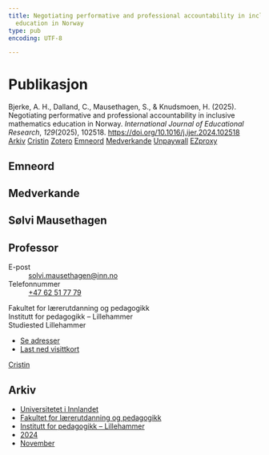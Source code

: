 ```yaml
---
title: Negotiating performative and professional accountability in inclusive mathematics
  education in Norway
type: pub
encoding: UTF-8

---
```

<h1>Publikasjon</h1>
<article id="csl-bib-container-UN72HTDS" class="csl-bib-container">
  <div class="csl-bib-body"> <div class="csl-entry">Bjerke, A. H., Dalland, C., Mausethagen, S., &#38; Knudsmoen, H. (2025). Negotiating performative and professional accountability in inclusive mathematics education in Norway. <i>International Journal of Educational Research</i>, <i>129</i>(2025), 102518. <a href="https://doi.org/10.1016/j.ijer.2024.102518">https://doi.org/10.1016/j.ijer.2024.102518</a></div> </div>
  <div class="csl-bib-buttons">
    <a href="#taxonomy-article-UN72HTDS" alt="archive" class="csl-bib-button">Arkiv</a>
    <a href="https://app.cristin.no/results/show.jsf?id=2325211" alt="Cristin" class="csl-bib-button">Cristin</a>
    <a href="http://zotero.org/groups/5881554/items/UN72HTDS" alt="Zotero" class="csl-bib-button">Zotero</a>
    <a href="#keywords-article-UN72HTDS" alt="keywords" class="csl-bib-button">Emneord</a>
    <a href="#contributors-article-UN72HTDS" alt="contributors" class="csl-bib-button">Medverkande</a>
    <a href="https://doi.org/10.1016/j.ijer.2024.102518" alt="Unpaywall" class="csl-bib-button">Unpaywall</a>
    <a href="https://doi.org/10.1016/j.ijer.2024.102518" alt="EZproxy" class="csl-bib-button">EZproxy</a>
  </div>
  <div id="csl-bib-meta-container-UN72HTDS"></div>
</article>
<div id="csl-bib-meta-UN72HTDS" class="csl-bib-meta">
  <article id="keywords-article-UN72HTDS" class="keywords-article">
    <h1>Emneord</h1>
    
  </article>
  <article id="contributors-article-UN72HTDS" class="contributors-article">
    <h1>Medverkande</h1>
    <div class="personas"> <div class="vrtx-hinn-person-card"> <div class="photo"> <i class="lar la-user-circle missing-person"></i> </div> <div class="info"> <hgroup><h1>Sølvi Mausethagen</h1> <h2>Professor</h2> </hgroup><dl> <dt>E-post</dt> <dd> <a href="mailto:solvi.mausethagen@inn.no">solvi.mausethagen@inn.no</a> </dd> <dt>Telefonnummer</dt> <dd><a href="tel:+4762517779"> +47 62 51 77 79 </a></dd> </dl> <p> Fakultet for lærerutdanning og pedagogikk<br> Institutt for pedagogikk – Lillehammer<br> Studiested Lillehammer </p> <ul class="vrtx-hinn-links"> <li><a href="https://www.inn.no/finn-en-ansatt/solvi-mausethagen.html#vrtx-hinn-addresses">Se adresser</a></li> <li><a href="https://www.inn.no/finn-en-ansatt/solvi-mausethagen.html?vrtx=vcf">Last ned visittkort</a></li> </ul> </div> </div> <a href="https://app.cristin.no/persons/show.jsf?id=60275" alt="Cristin URL" class="personas-cristin">Cristin</a> </div>
  </article>
  <article id="taxonomy-article-UN72HTDS" class="taxonomy-article">
    <h1>Arkiv</h1>
    <ul>
      <li><a href="{{< params subfolder >}}nn/archive/?key=3DCRN523">Universitetet i Innlandet</a></li>
      <li><a href="{{< params subfolder >}}nn/archive/?key=WYNZA47F">Fakultet for lærerutdanning og pedagogikk</a></li>
      <li><a href="{{< params subfolder >}}nn/archive/?key=L8MA547R">Institutt for pedagogikk – Lillehammer</a></li>
      <li><a href="{{< params subfolder >}}nn/archive/?key=RSMGWRJN">2024</a></li>
      <li><a href="{{< params subfolder >}}nn/archive/?key=DMGNLSEZ">November</a></li>
    </ul>
  </article>
</div>
